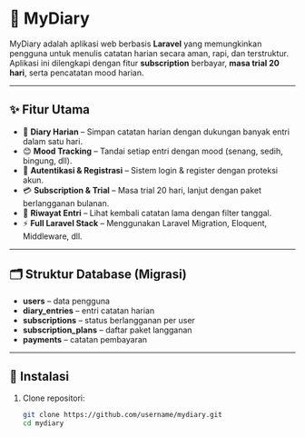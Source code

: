 # 📔 MyDiary

MyDiary adalah aplikasi web berbasis **Laravel** yang memungkinkan pengguna untuk menulis catatan harian secara aman, rapi, dan terstruktur.  
Aplikasi ini dilengkapi dengan fitur **subscription** berbayar, **masa trial 20 hari**, serta pencatatan mood harian.

---

## ✨ Fitur Utama

- 📝 **Diary Harian** – Simpan catatan harian dengan dukungan banyak entri dalam satu hari.  
- 😊 **Mood Tracking** – Tandai setiap entri dengan mood (senang, sedih, bingung, dll).  
- 🔑 **Autentikasi & Registrasi** – Sistem login & register dengan proteksi akun.  
- 💳 **Subscription & Trial** – Masa trial 20 hari, lanjut dengan paket berlangganan bulanan.  
- 📅 **Riwayat Entri** – Lihat kembali catatan lama dengan filter tanggal.  
- ⚡ **Full Laravel Stack** – Menggunakan Laravel Migration, Eloquent, Middleware, dll.  

---

## 🗂️ Struktur Database (Migrasi)

- **users** – data pengguna  
- **diary_entries** – entri catatan harian  
- **subscriptions** – status berlangganan per user  
- **subscription_plans** – daftar paket langganan  
- **payments** – catatan pembayaran  

---

## 🚀 Instalasi

1. Clone repositori:
   ```bash
   git clone https://github.com/username/mydiary.git
   cd mydiary
